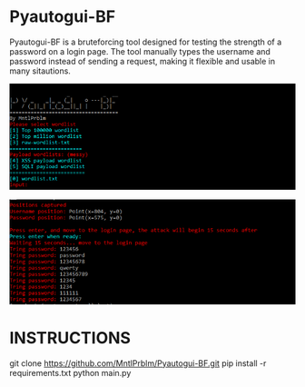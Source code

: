 # Pyautogui-BF
Pyautogui-BF is a bruteforcing tool designed for testing the strength of a password on a login page. The tool manually types the username and password instead of sending a request, making it flexible and usable in many sitautions.

![alt text](https://github.com/MntlPrblm/Pyautogui-BF/blob/main/screenshots/Pyautogui-bf.PNG)

![alt text](https://github.com/MntlPrblm/Pyautogui-BF/blob/main/screenshots/Pyautogui-bf1.PNG)

# INSTRUCTIONS
git clone https://github.com/MntlPrblm/Pyautogui-BF.git
pip install -r requirements.txt
python main.py
